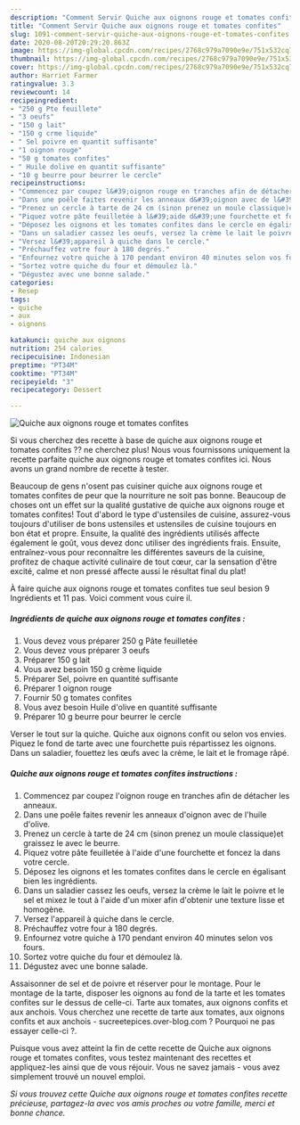 ```yaml
---
description: "Comment Servir Quiche aux oignons rouge et tomates confites"
title: "Comment Servir Quiche aux oignons rouge et tomates confites"
slug: 1091-comment-servir-quiche-aux-oignons-rouge-et-tomates-confites
date: 2020-08-20T20:29:20.863Z
image: https://img-global.cpcdn.com/recipes/2768c979a7090e9e/751x532cq70/quiche-aux-oignons-rouge-et-tomates-confites-photo-principale-de-la-recette.jpg
thumbnail: https://img-global.cpcdn.com/recipes/2768c979a7090e9e/751x532cq70/quiche-aux-oignons-rouge-et-tomates-confites-photo-principale-de-la-recette.jpg
cover: https://img-global.cpcdn.com/recipes/2768c979a7090e9e/751x532cq70/quiche-aux-oignons-rouge-et-tomates-confites-photo-principale-de-la-recette.jpg
author: Harriet Farmer
ratingvalue: 3.3
reviewcount: 14
recipeingredient:
- "250 g Pte feuillete"
- "3 oeufs"
- "150 g lait"
- "150 g crme liquide"
- " Sel poivre en quantit suffisante"
- "1 oignon rouge"
- "50 g tomates confites"
- " Huile dolive en quantit suffisante"
- "10 g beurre pour beurrer le cercle"
recipeinstructions:
- "Commencez par coupez l&#39;oignon rouge en tranches afin de détacher les anneaux."
- "Dans une poêle faites revenir les anneaux d&#39;oignon avec de l&#39;huile d&#39;olive."
- "Prenez un cercle à tarte de 24 cm (sinon prenez un moule classique)et graissez le avec le beurre."
- "Piquez votre pâte feuilletée à l&#39;aide d&#39;une fourchette et foncez la dans votre cercle."
- "Déposez les oignons et les tomates confites dans le cercle en égalisant bien les ingrédients."
- "Dans un saladier cassez les oeufs, versez la crème le lait le poivre et le sel et mixez le tout à l&#39;aide d&#39;un mixer afin d&#39;obtenir une texture lisse et homogène."
- "Versez l&#39;appareil à quiche dans le cercle."
- "Préchauffez votre four à 180 degrés."
- "Enfournez votre quiche à 170 pendant environ 40 minutes selon vos fours."
- "Sortez votre quiche du four et démoulez là."
- "Dégustez avec une bonne salade."
categories:
- Resep
tags:
- quiche
- aux
- oignons

katakunci: quiche aux oignons 
nutrition: 254 calories
recipecuisine: Indonesian
preptime: "PT34M"
cooktime: "PT34M"
recipeyield: "3"
recipecategory: Dessert

---
```



![Quiche aux oignons rouge et tomates confites](https://img-global.cpcdn.com/recipes/2768c979a7090e9e/751x532cq70/quiche-aux-oignons-rouge-et-tomates-confites-photo-principale-de-la-recette.jpg)

Si vous cherchez des recette à base de quiche aux oignons rouge et tomates confites ?? ne cherchez plus! Nous vous fournissons uniquement la recette parfaite quiche aux oignons rouge et tomates confites ici. Nous avons un grand nombre de recette à tester.

Beaucoup de gens n'osent pas cuisiner quiche aux oignons rouge et tomates confites de peur que la nourriture ne soit pas bonne. Beaucoup de choses ont un effet sur la qualité gustative de quiche aux oignons rouge et tomates confites! Tout d'abord le type d'ustensiles de cuisine, assurez-vous toujours d'utiliser de bons ustensiles et ustensiles de cuisine toujours en bon état et propre. Ensuite, la qualité des ingrédients utilisés affecte également le goût, vous devez donc utiliser des ingrédients frais. Ensuite, entraînez-vous pour reconnaître les différentes saveurs de la cuisine, profitez de chaque activité culinaire de tout cœur, car la sensation d'être excité, calme et non pressé affecte aussi le résultat final du plat!

<!--inarticleads1-->

À faire quiche aux oignons rouge et tomates confites tue seul besion 9 Ingrédients et 11 pas. Voici comment vous cuire il.

##### Ingrédients de quiche aux oignons rouge et tomates confites :

1. Vous devez vous préparer 250 g Pâte feuilletée
1. Vous devez vous préparer 3 oeufs
1. Préparer 150 g lait
1. Vous avez besoin 150 g crème liquide
1. Préparer  Sel, poivre en quantité suffisante
1. Préparer 1 oignon rouge
1. Fournir 50 g tomates confites
1. Vous avez besoin  Huile d&#39;olive en quantité suffisante
1. Préparer 10 g beurre pour beurrer le cercle


Verser le tout sur la quiche. Quiche aux oignons confit ou selon vos envies. Piquez le fond de tarte avec une fourchette puis répartissez les oignons. Dans un saladier, fouettez les œufs avec la crème, le lait et le fromage râpé. 

<!--inarticleads2-->

##### Quiche aux oignons rouge et tomates confites instructions :

1. Commencez par coupez l&#39;oignon rouge en tranches afin de détacher les anneaux.
1. Dans une poêle faites revenir les anneaux d&#39;oignon avec de l&#39;huile d&#39;olive.
1. Prenez un cercle à tarte de 24 cm (sinon prenez un moule classique)et graissez le avec le beurre.
1. Piquez votre pâte feuilletée à l&#39;aide d&#39;une fourchette et foncez la dans votre cercle.
1. Déposez les oignons et les tomates confites dans le cercle en égalisant bien les ingrédients.
1. Dans un saladier cassez les oeufs, versez la crème le lait le poivre et le sel et mixez le tout à l&#39;aide d&#39;un mixer afin d&#39;obtenir une texture lisse et homogène.
1. Versez l&#39;appareil à quiche dans le cercle.
1. Préchauffez votre four à 180 degrés.
1. Enfournez votre quiche à 170 pendant environ 40 minutes selon vos fours.
1. Sortez votre quiche du four et démoulez là.
1. Dégustez avec une bonne salade.


Assaisonner de sel et de poivre et réserver pour le montage. Pour le montage de la tarte, disposer les oignons au fond de la tarte et les tomates confites sur le dessus de celle-ci. Tarte aux tomates, aux oignons confits et aux anchois. Vous cherchez une recette de tarte aux tomates, aux oignons confits et aux anchois - sucreetepices.over-blog.com ? Pourquoi ne pas essayer celle-ci ?. 

<!--inarticleads1-->

<p>
Puisque vous avez atteint la fin de cette recette de Quiche aux oignons rouge et tomates confites, vous testez maintenant des recettes et appliquez-les ainsi que de vous réjouir. Vous ne savez jamais - vous avez simplement trouvé un nouvel emploi.
</p>

<p>
<i>Si vous trouvez cette Quiche aux oignons rouge et tomates confites recette précieuse, partagez-la avec vos amis proches ou votre famille, merci et bonne chance.</i>
</p>
